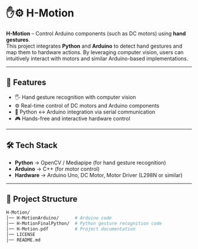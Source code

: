 # ✋⚙️ H-Motion

**H-Motion** – Control Arduino components (such as DC motors) using **hand gestures**.  
This project integrates **Python** and **Arduino** to detect hand gestures and map them to hardware actions. By leveraging computer vision, users can intuitively interact with motors and similar Arduino-based implementations.  

---

## 🚀 Features
- 🖐️ Hand gesture recognition with computer vision  
- ⚙️ Real-time control of DC motors and Arduino components  
- 🔗 Python ↔ Arduino integration via serial communication  
- 🎮 Hands-free and interactive hardware control  

---

## 🛠️ Tech Stack
- **Python** → OpenCV / Mediapipe (for hand gesture recognition)  
- **Arduino** → C++ (for motor control)  
- **Hardware** → Arduino Uno, DC Motor, Motor Driver (L298N or similar)  

---

## 📂 Project Structure
```bash
H-Motion/
│── H-MotionArduino/      # Arduino code
│── H-MotionFinalPython/  # Python gesture recognition code
│── H-Motion.pdf          # Project documentation
│── LICENSE
│── README.md
